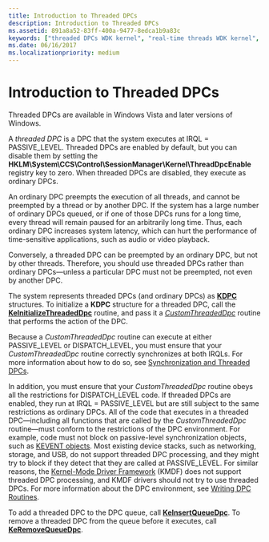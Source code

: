 ```yaml
---
title: Introduction to Threaded DPCs
description: Introduction to Threaded DPCs
ms.assetid: 891a8a52-83ff-400a-9477-8edca1b9a83c
keywords: ["threaded DPCs WDK kernel", "real-time threads WDK kernel", "preempted DPCs WDK kernel"]
ms.date: 06/16/2017
ms.localizationpriority: medium
---
```


# Introduction to Threaded DPCs





Threaded DPCs are available in Windows Vista and later versions of Windows.

A *threaded DPC* is a DPC that the system executes at IRQL = PASSIVE\_LEVEL. Threaded DPCs are enabled by default, but you can disable them by setting the **HKLM\\System\\CCS\\Control\\SessionManager\\Kernel\\ThreadDpcEnable** registry key to zero. When threaded DPCs are disabled, they execute as ordinary DPCs.

An ordinary DPC preempts the execution of all threads, and cannot be preempted by a thread or by another DPC. If the system has a large number of ordinary DPCs queued, or if one of those DPCs runs for a long time, every thread will remain paused for an arbitrarily long time. Thus, each ordinary DPC increases system latency, which can hurt the performance of time-sensitive applications, such as audio or video playback.

Conversely, a threaded DPC can be preempted by an ordinary DPC, but not by other threads. Therefore, you should use threaded DPCs rather than ordinary DPCs—unless a particular DPC must not be preempted, not even by another DPC.

The system represents threaded DPCs (and ordinary DPCs) as [**KDPC**](https://docs.microsoft.com/windows-hardware/drivers/kernel/eprocess) structures. To initialize a **KDPC** structure for a threaded DPC, call the [**KeInitializeThreadedDpc**](https://docs.microsoft.com/windows-hardware/drivers/ddi/content/wdm/nf-wdm-keinitializethreadeddpc) routine, and pass it a [*CustomThreadedDpc*](https://msdn.microsoft.com/library/windows/hardware/ff542976) routine that performs the action of the DPC.

Because a *CustomThreadedDpc* routine can execute at either PASSIVE\_LEVEL or DISPATCH\_LEVEL, you must ensure that your *CustomThreadedDpc* routine correctly synchronizes at both IRQLs. For more information about how to do so, see [Synchronization and Threaded DPCs](synchronization-and-threaded-dpcs.md).

In addition, you must ensure that your *CustomThreadedDpc* routine obeys all the restrictions for DISPATCH\_LEVEL code. If threaded DPCs are enabled, they run at IRQL = PASSIVE\_LEVEL but are still subject to the same restrictions as ordinary DPCs. All of the code that executes in a threaded DPC—including all functions that are called by the *CustomThreadedDpc* routine—must conform to the restrictions of the DPC environment. For example, code must not block on passive-level synchronization objects, such as [KEVENT objects](defining-and-using-an-event-object.md). Most existing device stacks, such as networking, storage, and USB, do not support threaded DPC processing, and they might try to block if they detect that they are called at PASSIVE\_LEVEL. For similar reasons, the [Kernel-Mode Driver Framework](https://docs.microsoft.com/windows-hardware/drivers/wdf/what-s-new-for-wdf-drivers) (KMDF) does not support threaded DPC processing, and KMDF drivers should not try to use threaded DPCs. For more information about the DPC environment, see [Writing DPC Routines](writing-dpc-routines.md).

To add a threaded DPC to the DPC queue, call [**KeInsertQueueDpc**](https://docs.microsoft.com/windows-hardware/drivers/ddi/content/wdm/nf-wdm-keinsertqueuedpc). To remove a threaded DPC from the queue before it executes, call [**KeRemoveQueueDpc**](https://docs.microsoft.com/windows-hardware/drivers/ddi/content/wdm/nf-wdm-keremovequeuedpc).

 

 




